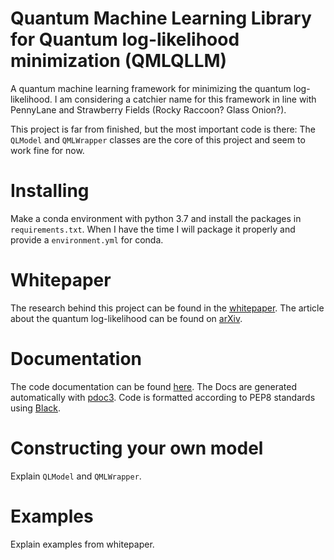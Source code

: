 # Quantum Machine Learning Library for Quantum log-likelihood minimization (QMLQLLM)

A quantum machine learning framework for minimizing the quantum log-likelihood. I am considering a 
catchier name for this framework in line with PennyLane and Strawberry Fields (Rocky Raccoon? Glass 
Onion?).

This project is far from finished, but the most important code is there: The `QLModel` and `QMLWrapper` classes are the core of this project and seem to work fine for now.

# Installing

Make a conda environment with python 3.7 and install the packages in `requirements.txt`. 
When I have the time I will package it properly and provide a `environment.yml` for conda.

# Whitepaper

The research behind this project can be found in the [whitepaper](https://github.com/therooler/pennylane-qllh/blob/master/docs/pennylane_qllh.pdf). The article about the quantum log-likelihood can be found on [arXiv](https://arxiv.org/abs/1905.06728).

# Documentation

The code documentation can be found [here]( https://therooler.github.io/pennylane-qllh/). The Docs are generated automatically
with [pdoc3](https://pypi.org/project/pdoc3/). Code is formatted according to PEP8 standards using 
[Black](https://black.readthedocs.io/en/stable/).

# Constructing your own model

Explain `QLModel` and `QMLWrapper`.

# Examples

Explain examples from whitepaper.
